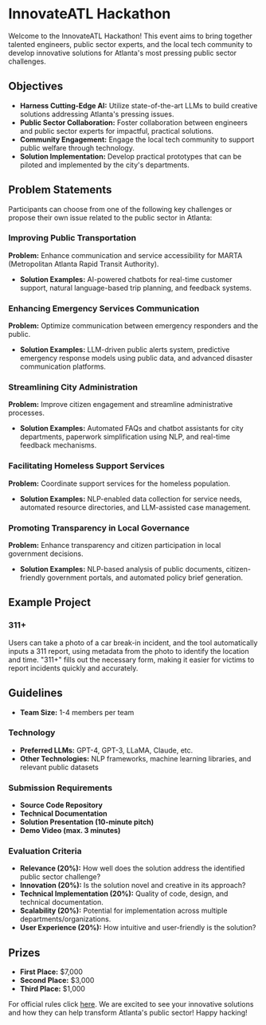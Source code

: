 # InnovateATL Hackathon

Welcome to the InnovateATL Hackathon! This event aims to bring together talented engineers, public sector experts, and the local tech community to develop innovative solutions for Atlanta's most pressing public sector challenges.

## Objectives

- **Harness Cutting-Edge AI:** Utilize state-of-the-art LLMs to build creative solutions addressing Atlanta's pressing issues.
- **Public Sector Collaboration:** Foster collaboration between engineers and public sector experts for impactful, practical solutions.
- **Community Engagement:** Engage the local tech community to support public welfare through technology.
- **Solution Implementation:** Develop practical prototypes that can be piloted and implemented by the city's departments.

## Problem Statements

Participants can choose from one of the following key challenges or propose their own issue related to the public sector in Atlanta:

### Improving Public Transportation
**Problem:** Enhance communication and service accessibility for MARTA (Metropolitan Atlanta Rapid Transit Authority).
- **Solution Examples:** AI-powered chatbots for real-time customer support, natural language-based trip planning, and feedback systems.

### Enhancing Emergency Services Communication
**Problem:** Optimize communication between emergency responders and the public.
- **Solution Examples:** LLM-driven public alerts system, predictive emergency response models using public data, and advanced disaster communication platforms.

### Streamlining City Administration
**Problem:** Improve citizen engagement and streamline administrative processes.
- **Solution Examples:** Automated FAQs and chatbot assistants for city departments, paperwork simplification using NLP, and real-time feedback mechanisms.

### Facilitating Homeless Support Services
**Problem:** Coordinate support services for the homeless population.
- **Solution Examples:** NLP-enabled data collection for service needs, automated resource directories, and LLM-assisted case management.

### Promoting Transparency in Local Governance
**Problem:** Enhance transparency and citizen participation in local government decisions.
- **Solution Examples:** NLP-based analysis of public documents, citizen-friendly government portals, and automated policy brief generation.

## Example Project

### 311+
Users can take a photo of a car break-in incident, and the tool automatically inputs a 311 report, using metadata from the photo to identify the location and time. "311+" fills out the necessary form, making it easier for victims to report incidents quickly and accurately.

## Guidelines

- **Team Size:** 1-4 members per team

### Technology

- **Preferred LLMs:** GPT-4, GPT-3, LLaMA, Claude, etc.
- **Other Technologies:** NLP frameworks, machine learning libraries, and relevant public datasets

### Submission Requirements

- **Source Code Repository**
- **Technical Documentation**
- **Solution Presentation (10-minute pitch)**
- **Demo Video (max. 3 minutes)**

### Evaluation Criteria

- **Relevance (20%):** How well does the solution address the identified public sector challenge?
- **Innovation (20%):** Is the solution novel and creative in its approach?
- **Technical Implementation (20%):** Quality of code, design, and technical documentation.
- **Scalability (20%):** Potential for implementation across multiple departments/organizations.
- **User Experience (20%):** How intuitive and user-friendly is the solution?

## Prizes

- **First Place:** $7,000
- **Second Place:** $3,000
- **Third Place:** $1,000

For official rules click [here](rules.pdf).
We are excited to see your innovative solutions and how they can help transform Atlanta's public sector! Happy hacking!
